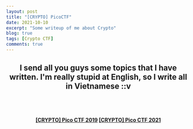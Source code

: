 ```yaml
---
layout: post
title: "[CRYPTO] PicoCTF"
date: 2021-10-10
excerpt: "Some writeup of me about Crypto"
blog: true
tags: [Crypto CTF]
comments: true
---
```


<h2 align="center">
  I send all you guys some topics that I have written. I'm really stupid at English, so I write all in Vietnamese ::v
</h2> 
<br><br>
<div align="center">
  <h4>
    <a href="https://hieuhdh.github.io/deuteri/CRYPTO-PicoCTF-2019/" class="btn btn-success">[CRYPTO] Pico CTF 2019</a> 
    <a href="https://hieuhdh.github.io/deuteri/CRYPTO-PicoCTF-2021/" class="btn btn-success">[CRYPTO] Pico CTF 2021</a>
  </h4>
</div>
